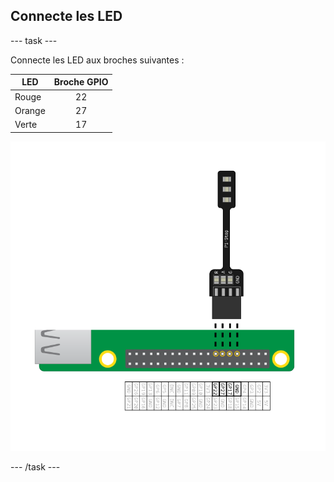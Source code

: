 ## Connecte les LED

\--- task \---

Connecte les LED aux broches suivantes :

| LED    | Broche GPIO |
| ------ |:-----------:|
| Rouge  |     22      |
| Orange |     27      |
| Verte  |     17      |

![pi stop connecté aux gpio 22, 27, 17 et masse](images/Traffic-Lights-Diagram.png)

\--- /task \---